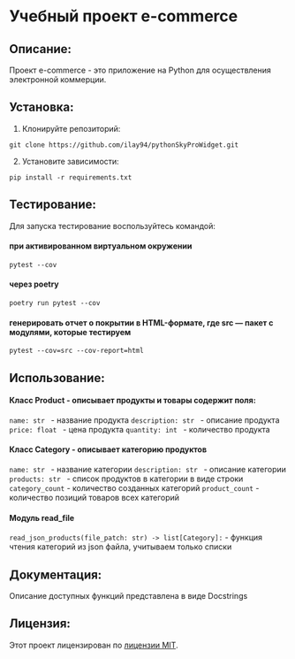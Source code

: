 # Учебный проект e-commerce

## Описание:

Проект e-commerce - это приложение на Python для осуществления электронной коммерции.

## Установка:

1. Клонируйте репозиторий:
```
git clone https://github.com/ilay94/pythonSkyProWidget.git
```
2. Установите зависимости:
```
pip install -r requirements.txt
```
## Тестирование:
Для запуска тестирование воспользуйтесь командой:
#### при активированном виртуальном окружении
```
pytest --cov
```
#### через poetry
```
poetry run pytest --cov
```
#### генерировать отчет о покрытии в HTML-формате, где src — пакет c модулями, которые тестируем
```
pytest --cov=src --cov-report=html
```
## Использование:
#### Класс Product - описывает продукты и товары содержит поля:
```name: str ```  - название продукта 
```description: str ``` - описание продукта
```price: float ``` - цена продукта
```quantity: int ``` - количество продукта

#### Класс Category - описывает категорию продуктов
```name: str ```  - название категории
```description: str ```  - описание категории
```products: str ```  - список продуктов в категории в виде строки
```category_count```  - количество созданных категорий
```product_count```  - количество позиций товаров всех категорий

#### Модуль read_file
```read_json_products(file_patch: str) -> list[Category]:``` - функция чтения категорий из json файла, учитываем только списки

## Документация:

Описание доступных функций представлена в виде Docstrings 

## Лицензия:

Этот проект лицензирован по [лицензии MIT](https://choosealicense.com/licenses/mit/).